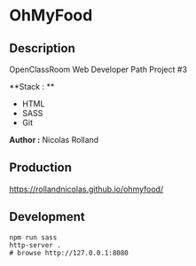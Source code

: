 # OhMyFood

## Description

OpenClassRoom Web Developer Path Project #3

**Stack : **

 - HTML
 - SASS
 - Git

**Author :** Nicolas Rolland

## Production

https://rollandnicolas.github.io/ohmyfood/

## Development

```shell
npm run sass
http-server .
# browse http://127.0.0.1:8080
```


